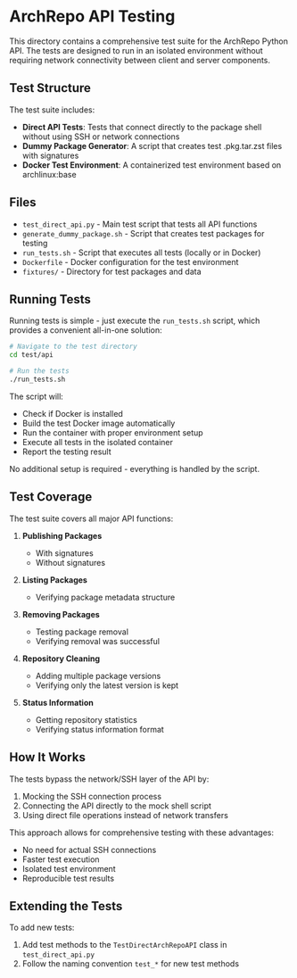 # ArchRepo API Testing

This directory contains a comprehensive test suite for the ArchRepo Python API. The tests are designed to run in an isolated environment without requiring network connectivity between client and server components.

## Test Structure

The test suite includes:

- **Direct API Tests**: Tests that connect directly to the package shell without using SSH or network connections
- **Dummy Package Generator**: A script that creates test .pkg.tar.zst files with signatures
- **Docker Test Environment**: A containerized test environment based on archlinux:base

## Files

- `test_direct_api.py` - Main test script that tests all API functions
- `generate_dummy_package.sh` - Script that creates test packages for testing
- `run_tests.sh` - Script that executes all tests (locally or in Docker)
- `Dockerfile` - Docker configuration for the test environment
- `fixtures/` - Directory for test packages and data

## Running Tests

Running tests is simple - just execute the `run_tests.sh` script, which provides a convenient all-in-one solution:

```bash
# Navigate to the test directory
cd test/api

# Run the tests
./run_tests.sh
```

The script will:
- Check if Docker is installed
- Build the test Docker image automatically
- Run the container with proper environment setup
- Execute all tests in the isolated container
- Report the testing result

No additional setup is required - everything is handled by the script.

## Test Coverage

The test suite covers all major API functions:

1. **Publishing Packages**
   - With signatures
   - Without signatures

2. **Listing Packages**
   - Verifying package metadata structure

3. **Removing Packages**
   - Testing package removal
   - Verifying removal was successful

4. **Repository Cleaning**
   - Adding multiple package versions
   - Verifying only the latest version is kept

5. **Status Information**
   - Getting repository statistics
   - Verifying status information format

## How It Works

The tests bypass the network/SSH layer of the API by:

1. Mocking the SSH connection process
2. Connecting the API directly to the mock shell script
3. Using direct file operations instead of network transfers

This approach allows for comprehensive testing with these advantages:
- No need for actual SSH connections
- Faster test execution
- Isolated test environment
- Reproducible test results

## Extending the Tests

To add new tests:

1. Add test methods to the `TestDirectArchRepoAPI` class in `test_direct_api.py`
2. Follow the naming convention `test_*` for new test methods

